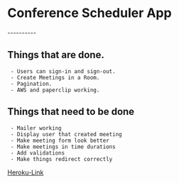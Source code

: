 

<h1>Conference Scheduler App</h1>
----------

## Things that are done. ##
		
     - Users can sign-in and sign-out.
     - Create Meetings in a Room.
     - Pagination.
     - AWS and paperclip working.

## Things that need to be done ##
	
	

     - Mailer working
     - Display user that created meeting
     - Make meeting form look better
     - Make meetings in time durations
     - Add validations
	 - Make things redirect correctly
	
[Heroku-Link](https://conference-83242.herokuapp.com/)